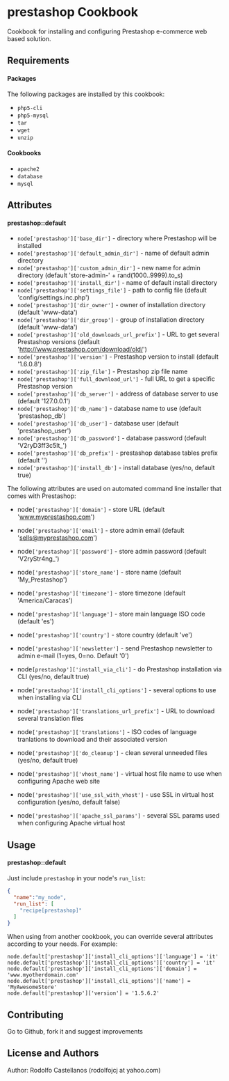prestashop Cookbook
===================
Cookbook for installing and configuring Prestashop e-commerce web based solution.

Requirements
------------
#### Packages
The following packages are installed by this cookbook:

- `php5-cli`
- `php5-mysql`
- `tar`
- `wget`
- `unzip`

#### Cookbooks

- `apache2`
- `database`
- `mysql`

Attributes
----------
#### prestashop::default
- `node['prestashop']['base_dir']` - directory where Prestashop will be installed
- `node['prestashop']['default_admin_dir']` - name of default admin directory
- `node['prestashop']['custom_admin_dir']` - new name for admin directory (default 'store-admin-' + rand(1000..9999).to_s)
- `node['prestashop']['install_dir']` - name of default install directory
- `node['prestashop']['settings_file']` - path to config file (default 'config/settings.inc.php')
- `node['prestashop']['dir_owner']` - owner of installation directory (default 'www-data')
- `node['prestashop']['dir_group']` - group of installation directory (default 'www-data')
- `node['prestashop']['old_downloads_url_prefix']` - URL to get several Prestashop versions (default 'http://www.prestashop.com/download/old/')
- `node['prestashop']['version']` - Prestashop version to install (default '1.6.0.8')
- `node['prestashop']['zip_file']` - Prestashop zip file name
- `node['prestashop']['full_download_url']` - full URL to get a specific Prestashop version
- `node['prestashop']['db_server']` - address of database server to use (default '127.0.0.1')
- `node['prestashop']['db_name']` - database name to use (default 'prestashop_db')
- `node['prestashop']['db_user']` - database user (default 'prestashop_user')
- `node['prestashop']['db_password']` - database password (default 'V2ryD3ff3c5lt_')
- `node['prestashop']['db_prefix']` - prestashop database tables prefix (default '')
- `node['prestashop']['install_db']` - install database (yes/no, default true)

The following attributes are used on automated command line installer that comes with Prestashop:

- node`['prestashop']['domain']` - store URL (default 'www.myprestashop.com')
- node`['prestashop']['email']` - store admin email (default 'sells@myprestashop.com')
- node`['prestashop']['password']` - store admin password (default 'V2ryStr4ng_')
- node`['prestashop']['store_name']` - store name (default 'My_Prestashop')
- node`['prestashop']['timezone']` - store timezone (default 'America/Caracas')
- node`['prestashop']['language']` - store main language ISO code (default 'es')
- node`['prestashop']['country']` - store country (default 've')
- node`['prestashop']['newsletter']` - send Prestashop newsletter to admin e-mail (1=yes, 0=no. Default '0')
- node`[prestashop']['install_via_cli']` - do Prestashop installation via CLI (yes/no, default true)
- node`['prestashop']['install_cli_options']` - several options to use when installing via CLI

- node`['prestashop']['translations_url_prefix']` - URL to download several translation files
- node`['prestashop']['translations']` - ISO codes of language tranlations to download and their associated version
- node`['prestashop']['do_cleanup']` - clean several unneeded files (yes/no, default true)
- node`['prestashop']['vhost_name']` - virtual host file name to use when configuring Apache web site
- node`['prestashop']['use_ssl_with_vhost']` - use SSL in virtual host configuration (yes/no, default false)
- node`['prestashop']['apache_ssl_params']` - several SSL params used when configuring Apache virtual host

Usage
-----
#### prestashop::default
Just include `prestashop` in your node's `run_list`:

```json
{
  "name":"my_node",
  "run_list": [
    "recipe[prestashop]"
  ]
}
```
When using from another cookbook, you can override several attributes according to your needs. For example:

```
node.default['prestashop']['install_cli_options']['language'] = 'it'
node.default['prestashop']['install_cli_options']['country'] = 'it'
node.default['prestashop']['install_cli_options']['domain'] = 'www.myotherdomain.com'
node.default['prestashop']['install_cli_options']['name'] = 'MyAwesomeStore'
node.default['prestashop']['version'] = '1.5.6.2'
```

Contributing
------------

Go to Github, fork it and suggest improvements

License and Authors
-------------------
Author: Rodolfo Castellanos (rodolfojcj at yahoo.com)

